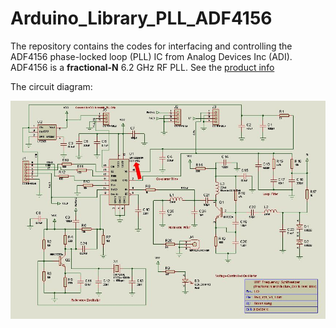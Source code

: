 # Arduino_Library_PLL_ADF4156
The repository contains the codes for interfacing and controlling the ADF4156 phase-locked loop (PLL) IC from Analog Devices Inc (ADI).
ADF4156 is a **fractional-N** 6.2 GHz RF PLL. See the [product info](https://www.analog.com/en/products/adf4156.html)

The circuit diagram: 

![schematic](./ADF4156_PLL.jpg)
